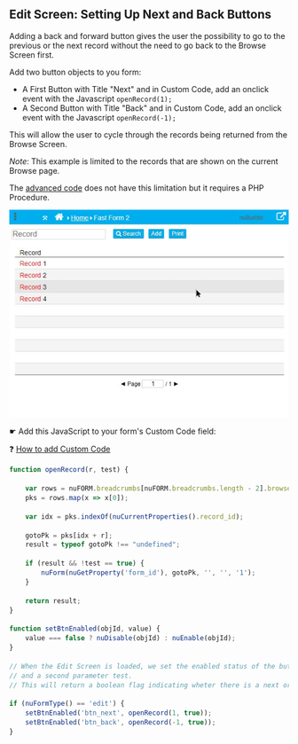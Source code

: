 ## Edit Screen: Setting Up Next and Back Buttons

Adding a back and forward button gives the user the possibility to go to the previous or the next record without the need to go back to the Browse Screen first.

Add two button objects to you form:

* A First Button with Title "Next" and in Custom Code, add an onclick event with the Javascript ```openRecord(1);```
* A Second Button with Title "Back" and in Custom Code, add an onclick event with the Javascript ```openRecord(-1);```

This will allow the user to cycle through the records being returned from the Browse Screen.

_Note_: This example is limited to the records that are shown on the current Browse page.

The [advanced code](/advanced/README.md) does not have this limitation but it requires a PHP Procedure.

<p align="left">
  <img src="screenshots/edit_record_navigator.gif">
</p>


☛ Add this JavaScript to your form's Custom Code field:

 ❓ [How to add Custom Code](/common/form_add_custom_code_javascript.gif)

```javascript
function openRecord(r, test) {

    var rows = nuFORM.breadcrumbs[nuFORM.breadcrumbs.length - 2].browse_rows;
    pks = rows.map(x => x[0]);

    var idx = pks.indexOf(nuCurrentProperties().record_id);

    gotoPk = pks[idx + r];
    result = typeof gotoPk !== "undefined";

    if (result && !test == true) {
        nuForm(nuGetProperty('form_id'), gotoPk, '', '', '1');
    }

    return result;
}

function setBtnEnabled(objId, value) {
    value === false ? nuDisable(objId) : nuEnable(objId);
}

// When the Edit Screen is loaded, we set the enabled status of the buttons by calling openRecord() 
// and a second parameter test.
// This will return a boolean flag indicating wheter there is a next or previous record.  

if (nuFormType() == 'edit') {
    setBtnEnabled('btn_next', openRecord(1, true));
    setBtnEnabled('btn_back', openRecord(-1, true));
}
```



